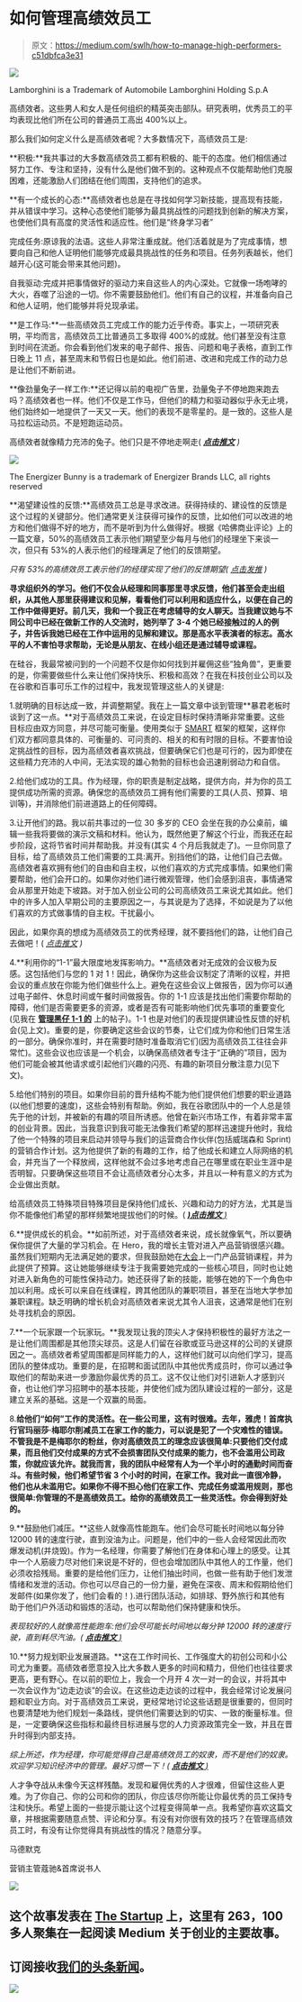 # 如何管理高绩效员工

> 原文：<https://medium.com/swlh/how-to-manage-high-performers-c51dbfca3e31>

![](img/b0ffed1dac02b79f8a462684f09b7e78.png)

Lamborghini is a Trademark of Automobile Lamborghini Holding S.p.A

高绩效者。这些男人和女人是任何组织的精英突击部队。研究表明，优秀员工的平均表现比他们所在公司的普通员工高出 400%以上。

那么我们如何定义什么是高绩效者呢？大多数情况下，高绩效员工是:

**积极:**我共事过的大多数高绩效员工都有积极的、能干的态度。他们相信通过努力工作、专注和坚持，没有什么是他们做不到的。这种观点不仅能帮助他们克服困难，还能激励人们团结在他们周围，支持他们的追求。

**有一个成长的心态:**高绩效者也总是在寻找如何学习新技能，提高现有技能，并从错误中学习。这种心态使他们能够为最具挑战性的问题找到创新的解决方案，也使他们具有高度的灵活性和适应性。他们是“终身学习者”

完成任务:原谅我的法语。这些人非常注重成就。他们活着就是为了完成事情，想要向自己和他人证明他们能够完成最具挑战性的任务和项目。任务列表越长，他们越开心(这可能会带来其他问题)。

自我驱动:完成并把事情做好的驱动力来自这些人的内心深处。它就像一场咆哮的大火，吞噬了沿途的一切。你不需要鼓励他们。他们有自己的议程，并准备向自己和他人证明，他们能够并将兑现承诺。

**是工作马:**一些高绩效员工完成工作的能力近乎传奇。事实上，一项研究表明，平均而言，高绩效员工比普通员工多取得 400%的成就。他们甚至没有注意到时间在流逝。你会看到他们发来的电子邮件、报告、问题和电子表格，直到工作日晚上 11 点，甚至周末和节假日也是如此。他们前进、改进和完成工作的动力总是让他们不断前进。

**像劲量兔子一样工作:**还记得以前的电视广告里，劲量兔子不停地跑来跑去吗？高绩效者也一样。他们不仅是工作马，但他们的精力和驱动器似乎永无止境，他们始终如一地提供了一天又一天。他们的表现不是零星的。是一致的。这些人是马拉松运动员。不是短跑运动员。

高绩效者就像精力充沛的兔子。他们只是不停地走啊走( [***点击推文***](https://ctt.ec/4nv13) *)*

![](img/083312e677e6e35cf5d8c19e60221cc6.png)

The Energizer Bunny is a trademark of Energizer Brands LLC, all rights reserved

**渴望建设性的反馈:**高绩效员工总是寻求改进。获得持续的、建设性的反馈是这个过程的关键部分。他们通常更关注获得可操作的反馈，比如他们可以改进的地方和他们做得不好的地方，而不是听到为什么做得好。根据《哈佛商业评论》上的一篇文章，50%的高绩效员工表示他们期望至少每月与他们的经理坐下来谈一次，但只有 53%的人表示他们的经理满足了他们的反馈期望。

*只有 53%的高绩效员工表示他们的经理实现了他们的反馈期望(* [*点击发推*](https://ctt.ec/9VYP7) *)*

**寻求组织外的学习。他们不仅会从经理和同事那里寻求反馈，他们甚至会走出组织，从其他人那里获得建议和见解，看看他们可以利用和适应什么，以便在自己的工作中做得更好。前几天，我和一个我正在考虑辅导的女人聊天。当我建议她与不同公司中已经在做新工作的人交流时，她列举了 3-4 个她已经接触过的人的例子，并告诉我她已经在工作中运用的见解和建议。那是高水平表演者的标志。高水平的人不害怕寻求帮助，无论是从朋友、在线小组还是通过辅导或课程。**

在硅谷，我最常被问到的一个问题不仅是你如何找到并雇佣这些“独角兽”，更重要的是，你需要做些什么来让他们保持快乐、积极和高效？在我在科技创业公司以及在谷歌和百事可乐工作的过程中，我发现管理这些人的关键是:

1.就明确的目标达成一致，并调整期望。我在上一篇文章中谈到管理**暴君老板时谈到了这一点。**对于高绩效员工来说，在设定目标时保持清晰非常重要。这些目标应由双方同意，并尽可能可衡量。使用类似于 [SMART](http://hrweb.mit.edu/performance-development/goal-setting-developmental-planning/smart-goals) 框架的框架，这样你们双方都同意具体的、可衡量的、可问责的、相关的和有时限的目标。不要害怕设定挑战性的目标，因为高绩效者喜欢挑战，但要确保它们也是可行的，因为即使在这些精力充沛的人中间，无法实现的雄心勃勃的目标也会迅速削弱动力和自信。

2.给他们成功的工具。作为经理，你的职责是制定战略，提供方向，并为你的员工提供成功所需的资源。确保您的高绩效员工拥有他们需要的工具(人员、预算、培训等)，并消除他们前进道路上的任何障碍。

3.让开他们的路。我以前共事过的一位 30 多岁的 CEO 会坐在我的办公桌前，编辑一些我将要做的演示文稿和材料。他认为，既然他更了解这个行业，而我还在起步阶段，这将节省时间并帮助我。并没有(其实 4 个月后我就走了)。一旦你同意了目标，给了高绩效员工他们需要的工具:离开。别挡他们的路，让他们自己去做。高绩效者喜欢拥有他们的自由和自主权，以他们喜欢的方式完成事情。如果他们需要帮助，他们会开口的。如果你对他们进行微观管理，他们会感到沮丧，事情通常会从那里开始走下坡路。对于加入创业公司的公司高绩效员工来说尤其如此。他们中的许多人加入早期公司的主要原因之一，与其说是为了选择，不如说是为了以他们喜欢的方式做事情的自主权。干扰最小。

因此，如果你真的想成为高绩效员工的优秀经理，就不要挡他们的路，让他们自己去做吧！( [*点击推文*](https://ctt.ec/010P2) *)*

4.**利用你的“1-1”最大限度地发挥影响力。**高绩效者对无成效的会议极为反感。这包括他们与您的 1 对 1！因此，确保你为这些会议制定了清晰的议程，并把会议的重点放在你能为他们做些什么上。避免在这些会议上做报告，因为你可以通过电子邮件、休息时间或午餐时间做报告。你的 1-1 应该是找出他们需要你帮助的障碍，他们是否需要更多的资源，或者是否有可能影响他们优先事项的重要变化(见我在 [**管理黑仔 1-1 的**](https://www.madmork.com/single-post/2017/10/20/A-Managers-Guide-to-Awesome-1-1-Meetings) 上的帖子)。1-1 也是对他们的表现提供建设性反馈的好机会(见上文)。重要的是，你要确定这些会议的节奏，让它们成为你和他们日常生活的一部分。确保你准时，并在需要时随时准备取消它们(因为高绩效员工往往会非常忙)。这些会议也应该是一个机会，以确保高绩效者专注于“正确的”项目，因为他们可能会被其他请求或引起他们兴趣的闪亮、有趣的新项目分散注意力(见下文)。

5.给他们特别的项目。如果你目前的晋升结构不能为他们提供他们想要的职业道路(以他们想要的速度)，这些会特别有帮助。例如，我在谷歌团队中的一个人总是领先于他的计划，并被新的有趣的项目所诱惑。他曾在新兴市场工作，有着非常丰富的创业背景。因此，当我意识到我可能无法像我们希望的那样迅速提升他时，我给了他一个特殊的项目来启动并领导与我们的运营商合作伙伴(包括威瑞森和 Sprint)的营销合作计划。这为他提供了新的有趣的工作，给了他成长和建立人际网络的机会，并充当了一个释放阀，这样他就不会过多地考虑自己在哪里或在职业生涯中是否明智。只要确保这些项目不会让高绩效者分心太多，并且以一种有意义的方式为企业做出贡献。

给高绩效员工特殊项目特殊项目是保持他们成长、兴趣和动力的好方法，尤其是当你不能像他们希望的那样频繁地提拔他们的时候。( [***)点击推文*** *)*](https://ctt.ec/710yH)

6.**提供成长的机会。**如前所述，对于高绩效者来说，成长就像氧气，所以要确保你提供了大量的学习机会。在 Hero，我的增长主管对进入产品营销很感兴趣。虽然我们短期内无法满足她的要求，但我鼓励她在[大会](http://www.generalassembly.com/)上一门产品营销课程，并为此提供了预算。这让她能够继续专注于我需要她完成的一些核心项目，同时也让她对进入新角色的可能性保持动力。她还获得了新的技能，能够在她的下一个角色中加以利用。成长可以来自在线课程，跨其他团队的兼职项目，甚至在当地大学参加兼职课程。缺乏明确的增长机会对高绩效者来说尤其令人沮丧，这通常是他们在别处寻找机会的原因。

7.**一个玩家跟一个玩家玩。**我发现让我的顶尖人才保持积极性的最好方法之一是让他们周围都是其他顶尖球员。这是人们留在谷歌或亚马逊这样的公司的关键原因之一。高绩效者希望周围都是同样能力的人，这样他们就可以向他们学习，提高团队的整体成功。重要的是，在招聘和面试团队中其他优秀成员时，你可以通过争取他们的帮助来进一步激励你最优秀的员工。这不仅让他们对引进新人才感到兴奋，也让他们学习招聘中的基本技能，并使他们成为团队建设过程的一部分，这是建立关系的基础。这是一个双赢的局面。

8.**给他们“如何”工作的灵活性。在一些公司里，这有时很难。去年，雅虎！首席执行官玛丽莎·梅耶尔削减员工在家工作的能力，可以说是犯了一个灾难性的错误。不管我是不是梅耶尔的粉丝，你对高绩效员工的理念应该很简单:只要他们交付成果，而且他们交付成果的方式不会损害团队交付成果的能力，也不会滥用公司政策，你就应该允许。就我而言，我的团队中经常有人为一个半小时的通勤时间而奋斗。有些时候，他们希望节省 3 个小时的时间，在家工作。我对此一直很冷静，他们也从未滥用它。如果你不得不担心他们在家工作、完成任务或滥用规则，那也很简单:你管理的不是高绩效员工。给你的高绩效员工一些灵活性。你会得到好处的。**

9.**鼓励他们减压。**这些人就像高性能跑车。他们会尽可能长时间地以每分钟 12000 转的速度行驶，直到没油为止。问题是，他们中的一些人会经常因此而吹爆发动机(并烧毁)。作为一名经理，你需要了解他们在身体和心理上的感受。让其中一个人筋疲力尽对他们来说是不好的，但也会增加团队中其他人的工作量，他们必须收拾残局。重要的是给他们压力，让他们抽出时间，也做一些有助于他们发泄情绪和发泄的活动。你也可以尽自己的一份力量，避免在深夜、周末和假期给他们发邮件(如果你发了，他们会看的！).进行团队活动，如排球、野外旅行和其他有助于他们户外活动和锻炼的活动，也可以帮助他们保持健康和快乐。

*表现较好的人就像高性能跑车:他们会尽可能长时间地以每分钟 12000 转的速度行驶，直到耗尽汽油。(* [***点击推文*** *)*](https://ctt.ec/a2O80)

10.**努力规划职业发展道路。**这在工作时间长、工作强度大的初创公司和小公司尤为重要。高绩效者愿意投入比大多数人更多的时间和精力，但他们也往往要求更高，更有野心。在以前的职位上，我会一个月开 4 次一对一的会议，并将其中一次会议作为“边走边谈”的会议。在这些边走边谈的过程中，我会经常讨论发展问题和职业方向。对于高绩效员工来说，更经常地讨论这些话题是很重要的，但同时也要清楚地为他们规划一条路线，提供他们需要达到的切实、一致的衡量标准。但是，一定要确保这些指标和最终目标进展与您的人力资源政策完全一致，并且在晋升时得到内部支持。

*综上所述，作为经理，你可能觉得自己是高绩效员工的奴隶，而不是他们的奴隶。欢迎学习知识经济中的管理。最好习惯一下！(* [***点击推文*** *)*](http://bit.ly/2yOJ4CL)

人才争夺战从未像今天这样残酷。发现和雇佣优秀的人才很难，但留住这些人更难。为了你自己、你的公司和你的团队，你应该尽你所能让你最优秀的员工保持专注和快乐。希望上面的一些提示能让这个过程变得简单一点。我希望你喜欢这篇文章，并根据需要随意点赞、评论和分享。有没有对你很有效的技巧？在管理高绩效员工时，有没有让你觉得具有挑战性的情况？随意分享。

马德默克

营销主管蔻驰&首席说书人

![](img/731acf26f5d44fdc58d99a6388fe935d.png)

## 这个故事发表在 [The Startup](https://medium.com/swlh) 上，这里有 263，100 多人聚集在一起阅读 Medium 关于创业的主要故事。

## 订阅接收[我们的头条新闻](http://growthsupply.com/the-startup-newsletter/)。

![](img/731acf26f5d44fdc58d99a6388fe935d.png)